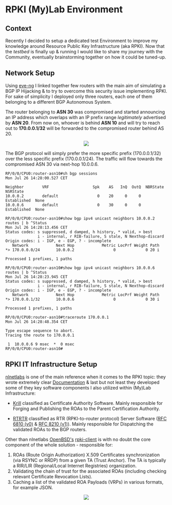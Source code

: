 # RPKI (My)Lab Environment

## Context 

Recently I decided to setup a dedicated test Environment to improve my knowledge around Resource Public Key Infrastructure (aka RPKI).
Now that the *testbed* is finally up & running I would like to share my journey with the Community, eventually brainstorming together on how it could be tuned-up.


## Network Setup

Using [eve-ng](https://www.eve-ng.net/) I linked together few routers with the main aim of simulating a BGP IP Hijacking & to try to overcome this security issue implementing RPKI.
For sake of simplicity I deployed only three routers, each one of them belonging to a different BGP Autonomous System. 

The router belonging to **ASN 30** was compromised and started announcing an IP address which overlaps with an IP prefix range *legitimately* advertised by **ASN 20**. From now on, 
whoever is behind **ASN 10** and will try to reach out to **170.0.0.1/32** will be forwarded to the compromised router behind AS 20.

<p align="center">
    <img src="https://1drv.ms/u/s!AjuhzEhpXrG53jVwIiDkSQLgXcqU?e=8SrADZ">
</p>

The BGP protocol will simply prefer the more specific prefix (170.0.0.1/32) over the less specific prefix (170.0.0.1/24). The traffic will flow towards the compromised ASN 30 via next-hop 10.0.0.6.

```
RP/0/0/CPU0:router-asn10#sh bgp sessions
Mon Jul 26 14:28:00.527 CET

Neighbor        VRF                   Spk    AS   InQ  OutQ  NBRState     NSRState
10.0.0.2        default                 0    20     0     0  Established  None
10.0.0.6        default                 0    30     0     0  Established  None

RP/0/0/CPU0:router-asn10#show bgp ipv4 unicast neighbors 10.0.0.2 routes | b ^Status
Mon Jul 26 14:28:13.456 CET
Status codes: s suppressed, d damped, h history, * valid, > best
              i - internal, r RIB-failure, S stale, N Nexthop-discard
Origin codes: i - IGP, e - EGP, ? - incomplete
   Network            Next Hop            Metric LocPrf Weight Path
*> 170.0.0.0/24       10.0.0.2                 0             0 20 i

Processed 1 prefixes, 1 paths

RP/0/0/CPU0:router-asn10#show bgp ipv4 unicast neighbors 10.0.0.6 routes | b ^Status
Mon Jul 26 14:28:23.945 CET
Status codes: s suppressed, d damped, h history, * valid, > best
              i - internal, r RIB-failure, S stale, N Nexthop-discard
Origin codes: i - IGP, e - EGP, ? - incomplete
   Network            Next Hop            Metric LocPrf Weight Path
*> 170.0.0.1/32       10.0.0.6                 0             0 30 i

Processed 1 prefixes, 1 paths

RP/0/0/CPU0:router-asn10#traceroute 170.0.0.1
Mon Jul 26 14:28:48.354 CET

Type escape sequence to abort.
Tracing the route to 170.0.0.1

 1  10.0.0.6 9 msec  *  0 msec 
RP/0/0/CPU0:router-asn10#

```

## RPKI IT Infrastructure Setup

[nlnetlabs](https://www.nlnetlabs.nl/) is one of the main reference when it comes to the RPKI topic: they wrote extremely clear [Documentation](https://rpki.readthedocs.io/) & last but not least 
they developed some of they key software components I also utilized within (My)Lab Infrastructure:

- [Krill](https://krill.docs.nlnetlabs.nl/) classified as Certificate Authority Software. Mainly responsible for Forging and Publishing the ROAs to the Parent Certification Authority.

- [RTRTR](https://rtrtr.docs.nlnetlabs.nl/) classified as RTR (RPKI-to-router protocol) Server Software ([RFC 6810 (v0)](https://tools.ietf.org/html/rfc6810.html) & [RFC 8210 (v1)](https://tools.ietf.org/html/rfc8210.html)).
Mainly responsible for Dispatching the validated ROAs to the BGP routers.

Other than nlnetlabs [OpenBSD's](https://www.openbsd.org) [rpki-client](https://www.rpki-client.org/) is with no doubt the core component of the whole solution - responsible for:

1. ROAs (Route Origin Authorization) X.509 Certificates synchronization (via RSYNC or RRDP) from a given TA (Trust Anchor). The TA is typically a RIR/LIR (Regional/Local Internet Registries) organization.
2. Validating the chain of trust for the associated ROAs (including checking relevant Certificate Revocation Lists).
3. Caching a list of the validated ROA Payloads (VRPs) in various formats, for example JSON.

<p align="center">
    <img src="https://1drv.ms/u/s!AjuhzEhpXrG53kHUsBzjzoQ5Etpi">
</p>